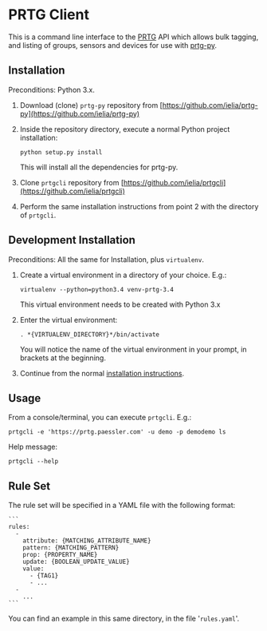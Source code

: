 # PRTG Client #

This is a command line interface to the [PRTG](http://www.paessler.com/) API which allows bulk tagging, and listing of
groups, sensors and devices for use with [prtg-py](https://github.com/ielia/prtg-py).


## <a name="installation"></a> Installation ##

Preconditions: Python 3.x.

1. Download (clone) `prtg-py` repository from [https://github.com/ielia/prtg-py](https://github.com/ielia/prtg-py)

2. Inside the repository directory, execute a normal Python project installation:

    ```
    python setup.py install
    ```

    This will install all the dependencies for prtg-py.

3. Clone `prtgcli` repository from [https://github.com/ielia/prtgcli](https://github.com/ielia/prtgcli)

4. Perform the same installation instructions from point 2 with the directory of `prtgcli`.


## Development Installation ##

Preconditions: All the same for Installation, plus `virtualenv`.

1. Create a virtual environment in a directory of your choice. E.g.:

    ```
    virtualenv --python=python3.4 venv-prtg-3.4
    ```

    This virtual environment needs to be created with Python 3.x

2. Enter the virtual environment:

    ```
    . *{VIRTUALENV_DIRECTORY}*/bin/activate
    ```

    You will notice the name of the virtual environment in your prompt, in brackets at the beginning.

3. Continue from the normal [installation instructions](#installation).


## Usage ##

From a console/terminal, you can execute `prtgcli`. E.g.:

   ```
   prtgcli -e 'https://prtg.paessler.com' -u demo -p demodemo ls
   ```

Help message:

   ```
   prtgcli --help
   ```

## Rule Set ##

The rule set will be specified in a YAML file with the following format:

    ```
    rules:
      -
        attribute: {MATCHING_ATTRIBUTE_NAME}
        pattern: {MATCHING_PATTERN}
        prop: {PROPERTY_NAME}
        update: {BOOLEAN_UPDATE_VALUE}
        value:
          - {TAG1}
          - ...
      -
        ...
    ```

You can find an example in this same directory, in the file '`rules.yaml`'.

